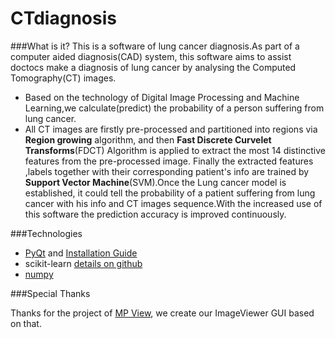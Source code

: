 CTdiagnosis
===========

###What is it?
This is a software of lung cancer diagnosis.As part of a computer aided diagnosis(CAD) system, 
this software aims to assist doctocs make a diagnosis of lung cancer 
by analysing the Computed Tomography(CT) images.  

- Based on the technology of Digital Image Processing and Machine Learning,we calculate(predict) the probability 
of a person suffering from lung cancer.
- All CT images are firstly pre-processed and partitioned into regions via **Region growing** algorithm,
and then **Fast Discrete Curvelet Transforms**(FDCT) Algorithm is applied to extract the most 14 distinctive 
features from the pre-processed image. Finally the extracted features ,labels together with their 
corresponding patient's info are trained by **Support Vector Machine**(SVM).Once the Lung cancer model is established,
it could tell the probability of a patient suffering from lung cancer with his info and 
CT images sequence.With the increased use of this software the prediction accuracy is improved continuously.

###Technologies

- [PyQt](http://www.riverbankcomputing.co.uk/software/pyqt/download/) 
and [Installation Guide](http://blog.csdn.net/bookeezhou/article/details/6229011)
- scikit-learn [details on github](https://github.com/scikit-learn/scikit-learn)
- [numpy](http://www.numpy.org/)


###Special Thanks

Thanks for the project of [MP View](http://qt-apps.org/content/show.php/MP+View?content=68379),
we create our ImageViewer GUI based on that.
